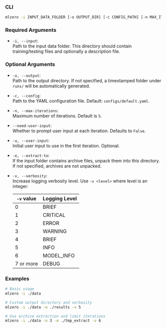 ### CLI


```bash
mlzero -i INPUT_DATA_FOLDER [-o OUTPUT_DIR] [-c CONFIG_PATH] [-n MAX_ITERATIONS] [--need-user-input] [-u INITIAL_USER_INPUT] [-e EXTRACT_TO] [-v VERBOSITY_LEVEL]
```


### Required Arguments

- `-i, --input`:  
  Path to the input data folder. This directory should contain training/testing files and optionally a description file.

### Optional Arguments

- `-o, --output`:  
  Path to the output directory. If not specified, a timestamped folder under `runs/` will be automatically generated.

- `-c, --config`:  
  Path to the YAML configuration file. Default: `configs/default.yaml`.

- `-n, --max-iterations`:  
  Maximum number of iterations. Default is `5`.

- `--need-user-input`:  
  Whether to prompt user input at each iteration. Defaults to `False`.

- `-u, --user-input`:  
  Initial user input to use in the first iteration. Optional.

- `-e, --extract-to`:  
  If the input folder contains archive files, unpack them into this directory. If not specified, archives are not unpacked.

- `-v, --verbosity`:  
  Increase logging verbosity level. Use `-v <level>` where level is an integer:
  
  | `-v` value | Logging Level  |
  |------------|----------------|
  | 0          | BRIEF          |
  | 1          | CRITICAL       |
  | 2          | ERROR          |
  | 3          | WARNING        |
  | 4          | BRIEF          |
  | 5          | INFO           |
  | 6          | MODEL_INFO     |
  | 7 or more  | DEBUG          |

### Examples

```bash
# Basic usage
mlzero -i ./data

# Custom output directory and verbosity
mlzero -i ./data -o ./results -v 5

# Use archive extraction and limit iterations
mlzero -i ./data -n 3 -e ./tmp_extract -v 6